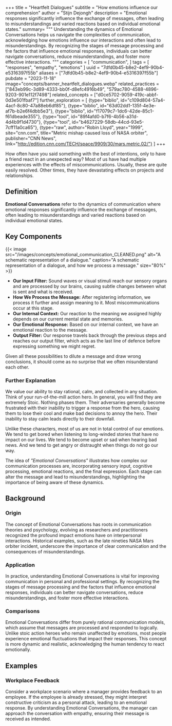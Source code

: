 +++
title = "Heartfelt Dialogues"
subtitle = "How emotions influence our comprehension"
author = "Stijn Dejongh"
description = "Emotional responses significantly influence the exchange of messages, often leading to misunderstandings and varied reactions based on individual emotional states."
summary= """
Understanding the dynamics of Emotional Conversations helps us navigate the complexities of communication, acknowledging how emotions influence our
interactions and often lead to misunderstandings. By recognizing the stages of message processing and the factors that influence emotional 
responses, individuals can better navigate conversations, reduce misunderstandings, and foster more effective interactions.
"""
categories = [
    "communication",
]
tags = [
    "responses", "empathy", "emotions"
]
uuid = "7dfd0b45-b8e2-4ef9-90b4-e5316397f55b"
aliases = ["7dfd0b45-b8e2-4ef9-90b4-e5316397f55b"]
pubdate = "2023-11-18"
image="concepts/banner_heartfelt_dialogues.webp"
related_practices = ["843eb99c-3d89-4333-bb0f-d8efc4916b49", "579ac780-4588-4896-9203-901e112f7498"]
related_concepts = ["d0ce5702-9059-419c-abbf-0d3e501fbaf7"]
further_exploration = [
  {type="biblio", id="c109d804-57a4-4acf-8c80-47a88eb6df85"},
  {type="biblio", id="63d02dd1-135f-4e3e-af7b-b2e6f4dbb5e3"},
  {type="biblio", id="f17079c7-1dc6-42de-85c1-f61dbeade355"},
  {type="tool", id="89f4afd0-b7f6-4b56-a31d-4d4b9f1d4730"},
  {type="tool", id="b4627229-58db-44cd-93e5-7cff11a0ca65"},
  {type="raw", author="Robin Lloyd", year="1999", site="cnn.com", title="Metric mishap caused loss of NASA orbiter", publisher="CNN News", link="http://edition.cnn.com/TECH/space/9909/30/mars.metric.02/"}
]
+++

How often have you said something with the best of intentions, only to have a friend react in an unexpected way? Most of us have had multiple
experiences with the effects of miscommunications. Usually, these are quite easily resolved. Other times, they have devastating effects on projects
and relationships.

## Definition

**Emotional Conversations** refer to the dynamics of communication where emotional responses significantly influence the exchange of messages, often
leading to misunderstandings and varied reactions based on individual emotional states.

## Key Components

{{< image src="/images/concepts/emotional_communication_CLEANED.png"
  alt="A schematic representation of a dialogue."
  caption="A schematic representation of a dialogue, and how we process a message."
  size="80%" >}}

* **Our Input Filter:** Sound waves or visual stimuli reach our sensory organs and are processed by our brains, causing subtle changes between what
  is sent and what is received.
* **How We Process the Message:** After registering information, we process it further and assign meaning to it. Most miscommunications occur at
  this stage.
* **Our Internal Context:** Our reaction to the meaning we assigned highly depends on our current mental state and memories.
* **Our Emotional Response:** Based on our internal context, we have an emotional reaction to the message.
* **Output Filter:** Our response travels back through the previous steps and reaches our output filter, which acts as the last line of defence
  before expressing something we might regret.

Given all these possibilities to dilute a message and draw wrong conclusions, it should come as no surprise that we often misunderstand each other.

### Further Explanation

We value our ability to stay rational, calm, and collected in any situation. Think of your run-of-the-mill action hero. In general, you will find
they are extremely Stoic. Nothing phases them. Their adversaries generally become frustrated with their inability to trigger a response from the
hero, causing them to lose their cool and make bad decisions to annoy the hero. Their inability to stay calm leads directly to their downfall.

Unlike these characters, most of us are not in total control of our emotions. We tend to get bored when listening to long-winded stories that have
no impact on our lives. We tend to become upset or sad when hearing bad news. And we tend to get angry or distraught when things do not go our way.

The idea of _"Emotional Conversations"_ illustrates how complex our communication processes are, incorporating sensory input, cognitive processing,
emotional reactions, and the final expression. Each stage can alter the message and lead to misunderstandings, highlighting the importance of being
aware of these dynamics.

## Background

### Origin

The concept of Emotional Conversations has roots in communication theories and psychology, evolving as researchers and practitioners recognized the
profound impact emotions have on interpersonal interactions. Historical examples, such as the late nineties NASA Mars orbiter incident, underscore
the importance of clear communication and the consequences of misunderstandings.

### Application

In practice, understanding Emotional Conversations is vital for improving communication in personal and professional settings. By recognizing the
stages of message processing and the factors that influence emotional responses, individuals can better navigate conversations, reduce
misunderstandings, and foster more effective interactions.

### Comparisons

Emotional Conversations differ from purely rational communication models, which assume that messages are processed and responded to logically.
Unlike stoic action heroes who remain unaffected by emotions, most people experience emotional fluctuations that impact their responses. This
concept is more dynamic and realistic, acknowledging the human tendency to react emotionally.

## Examples

### Workplace Feedback

Consider a workplace scenario where a manager provides feedback to an employee. If the employee is already stressed, they might interpret
constructive criticism as a personal attack, leading to an emotional response. By understanding Emotional Conversations, the manager can approach
the conversation with empathy, ensuring their message is received as intended.
